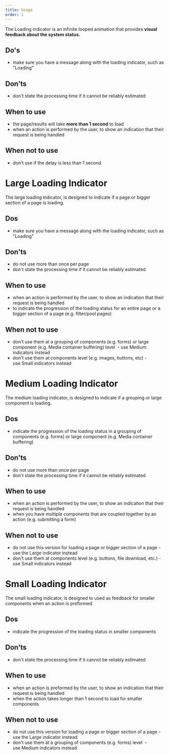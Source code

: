 ```yaml
---
title: Usage
order: 1
---
```

The Loading indicator is an infinite looped animation that provides **visual feedback about the system status.**

## Do's

- make sure you have a message along with the loading indicator, such as "Loading"

## Don'ts 

- don't state the processing time if it cannot be reliably estimated

## When to use

- the page/results will take **more than 1 second** to load
- when an action is performed by the user, to show an indication that their request is being handled

## When not to use

- don't use if the delay is less than 1 second

# Large Loading Indicator

The large loading indicator, is designed to indicate if a page or bigger section of a page is loading.

## Dos 

- make sure you have a message along with the loading indicator, such as "Loading"

## Don'ts

- do not use more than once per page
- don't state the processing time if it cannot be reliably estimated

## When to use

- when an action is performed by the user, to show an indication that their request is being handled
- to indicate the progression of the loading status for an entire page or a bigger section of a page (e.g. filter/pool pages)

## When not to use

- don't use them at a grouping of components (e.g. forms) or large component (e.g. Media container buffering) level  - use Medium indicators instead
- don't use them at components level (e.g. images, buttons, etc) - use Small indicators instead

# Medium Loading Indicator

The medium loading indicator, is designed to indicate if a grouping or large component is loading.

## Dos 

- indicate the progression of the loading status in a grouping of components (e.g. forms) or large component (e.g. Media container buffering)

## Don'ts

- do not use more than once per page
- don't state the processing time if it cannot be reliably estimated

## When to use

- when an action is performed by the user, to show an indication that their request is being handled
- when you have multiple components that are coupled together by an action (e.g. submitting a form)

## When not to use

- do not use this version for loading a page or bigger section of a page - use the Large indicator instead
- don't use them at components level (e.g. buttons, file download, etc.) - use Small indicators instead

# Small Loading Indicator

The small loading indicator, is designed to used as feedback for smaller components when an action is preformed

## Dos 

- indicate the progression of the loading status in smaller components

## Don'ts

- don't state the processing time if it cannot be reliably estimated

## When to use

- when an action is preformed by the user, to show an indication that their request is being handled
- when the action takes longer than 1 second to load for smaller components

## When not to use

- do not use this version for loading a page or bigger section of a page - use the Large indicator instead
- don't use them at a grouping of components (e.g. forms) level  - use Medium indicators instead
